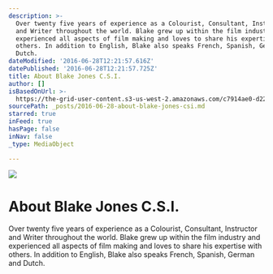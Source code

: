 ```yaml
---
description: >-
  Over twenty five years of experience as a Colourist, Consultant, Instructor
  and Writer throughout the world. Blake grew up within the film industry and
  experienced all aspects of film making and loves to share his expertise with
  others. In addition to English, Blake also speaks French, Spanish, German and
  Dutch.
dateModified: '2016-06-28T12:21:57.616Z'
datePublished: '2016-06-28T12:21:57.725Z'
title: About Blake Jones C.S.I.
author: []
isBasedOnUrl: >-
  https://the-grid-user-content.s3-us-west-2.amazonaws.com/c7914ae0-d22b-4c93-b369-f450a6deb529.png
sourcePath: _posts/2016-06-28-about-blake-jones-csi.md
starred: true
inFeed: true
hasPage: false
inNav: false
_type: MediaObject

---
```

![](https://the-grid-user-content.s3-us-west-2.amazonaws.com/c7914ae0-d22b-4c93-b369-f450a6deb529.png)

# About Blake Jones C.S.I.

Over twenty five years of experience as a Colourist, Consultant, Instructor and Writer throughout the world. Blake grew up within the film industry and experienced all aspects of film making and loves to share his expertise with others. In addition to English, Blake also speaks French, Spanish, German and Dutch.